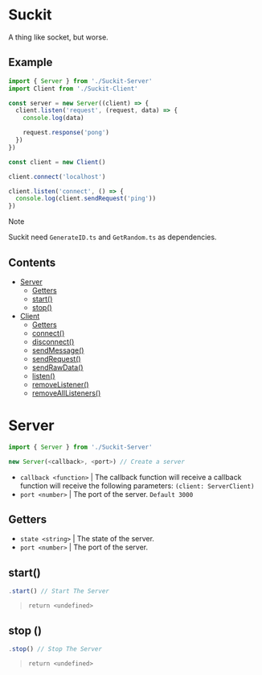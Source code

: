 # Suckit
A thing like socket, but worse.

## Example
```ts
import { Server } from './Suckit-Server'
import Client from './Suckit-Client'

const server = new Server((client) => {
  client.listen('request', (request, data) => {
    console.log(data)

    request.response('pong')
  })
})

const client = new Client()

client.connect('localhost')

client.listen('connect', () => {
  console.log(client.sendRequest('ping'))
})
```

> [!Note]
> Suckit need `GenerateID.ts` and `GetRandom.ts` as dependencies.

## Contents
* [Server](#server)
  * [Getters](#getters)
  * [start()](#start)
  * [stop()](#stop)
* [Client](#client)
  * [Getters](#getters-1)
  * [connect()](#connect)
  * [disconnect()](#disconnect)
  * [sendMessage()](#sendmessage)
  * [sendRequest()](#sendrequest)
  * [sendRawData()](#sendrawdata)
  * [listen()](#listen)
  * [removeListener()](#removelistener)
  * [removeAllListeners()](#removealllisteners)

# Server
```ts
import { Server } from './Suckit-Server'

new Server(<callback>, <port>) // Create a server
```
* `callback <function>` | The callback function will receive a callback function will receive the following parameters: `(client: ServerClient)`
* `port <number>` | The port of the server. `Default 3000`

## Getters
* `state <string>` | The state of the server.
* `port <number>` | The port of the server.

## start()
```ts
.start() // Start The Server
```
> `return <undefined>`

## stop ()
```ts
.stop() // Stop The Server
```
> `return <undefined>`
